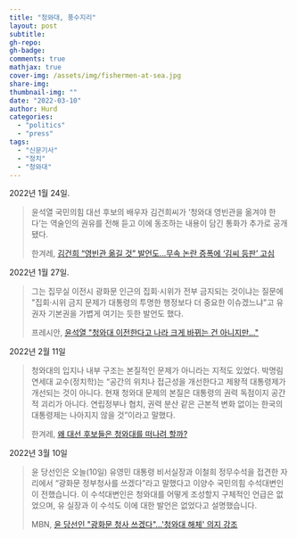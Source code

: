 ```yaml
---
title: "청와대, 풍수지리"
layout: post
subtitle: 
gh-repo:
gh-badge:
comments: true
mathjax: true
cover-img: /assets/img/fishermen-at-sea.jpg
share-img: 
thumbnail-img: ""
date: "2022-03-10"
author: Hurd
categories: 
  - "politics"
  - "press"
tags: 
  - "신문기사"
  - "정치"
  - "청와대"
---
```


2022년 1월 24일.

> 윤석열 국민의힘 대선 후보의 배우자 김건희씨가 ‘청와대 영빈관을 옮겨야 한다’는 역술인의 권유를 전해 듣고 이에 동조하는 내용이 담긴 통화가 추가로 공개됐다.
> 
> 한겨레, [김건희 “영빈관 옮길 것” 발언도…무속 논란 증폭에 ‘김씨 등판’ 고심](https://www.hani.co.kr/arti/politics/politics_general/1028532.html)

2022년 1월 27일.

> 그는 집무실 이전시 광화문 인근의 집회·시위가 전부 금지되는 것이냐는 질문에 "집회·시위 금지 문제가 대통령의 투명한 행정보다 더 중요한 이슈겠느냐"고 유권자 기본권을 가볍게 여기는 듯한 발언도 했다.
> 
> 프레시안, [윤석열 "청와대 이전한다고 나라 크게 바뀌는 건 아니지만…](https://www.pressian.com/pages/articles/2022012715385343130)["](https://www.pressian.com/pages/articles/2022012715385343130)

2022년 2월 11일

> 청와대의 입지나 내부 구조는 본질적인 문제가 아니라는 지적도 있었다. 박명림 연세대 교수(정치학)는 “공간의 위치나 접근성을 개선한다고 제왕적 대통령제가 개선되는 것이 아니다. 현재 청와대 문제의 본질은 대통령의 권력 독점이지 공간적 괴리가 아니다. 연립정부나 협치, 권력 분산 같은 근본적 변화 없이는 한국의 대통령제는 나아지지 않을 것”이라고 말했다.
> 
> 한겨레, [왜 대선 후보들은 청와대를 떠나려 할까?](https://h21.hani.co.kr/arti/culture/culture_general/51585.html)

2022년 3월 10일

> 윤 당선인은 오늘(10일) 유영민 대통령 비서실장과 이철희 정무수석을 접견한 자리에서 “광화문 정부청사를 쓰겠다”라고 말했다고 이양수 국민의힘 수석대변인이 전했습니다. 이 수석대변인은 청와대를 어떻게 조성할지 구체적인 언급은 없었으며, 유 실장과 이 수석도 이에 대한 발언은 없었다고 설명했습니다.
> 
> MBN, [윤 당선인 "광화문 청사 쓰겠다"…'청와대 해체' 의지 강조](https://www.mbn.co.kr/news/politics/4715121)
